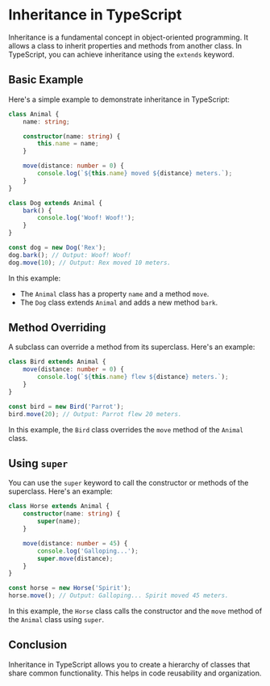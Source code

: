 # Inheritance in TypeScript

Inheritance is a fundamental concept in object-oriented programming. It allows a class to inherit properties and methods from another class. In TypeScript, you can achieve inheritance using the `extends` keyword.

## Basic Example

Here's a simple example to demonstrate inheritance in TypeScript:

```typescript
class Animal {
    name: string;

    constructor(name: string) {
        this.name = name;
    }

    move(distance: number = 0) {
        console.log(`${this.name} moved ${distance} meters.`);
    }
}

class Dog extends Animal {
    bark() {
        console.log('Woof! Woof!');
    }
}

const dog = new Dog('Rex');
dog.bark(); // Output: Woof! Woof!
dog.move(10); // Output: Rex moved 10 meters.
```

In this example:
- The `Animal` class has a property `name` and a method `move`.
- The `Dog` class extends `Animal` and adds a new method `bark`.

## Method Overriding

A subclass can override a method from its superclass. Here's an example:

```typescript
class Bird extends Animal {
    move(distance: number = 0) {
        console.log(`${this.name} flew ${distance} meters.`);
    }
}

const bird = new Bird('Parrot');
bird.move(20); // Output: Parrot flew 20 meters.
```

In this example, the `Bird` class overrides the `move` method of the `Animal` class.

## Using `super`

You can use the `super` keyword to call the constructor or methods of the superclass. Here's an example:

```typescript
class Horse extends Animal {
    constructor(name: string) {
        super(name);
    }

    move(distance: number = 45) {
        console.log('Galloping...');
        super.move(distance);
    }
}

const horse = new Horse('Spirit');
horse.move(); // Output: Galloping... Spirit moved 45 meters.
```

In this example, the `Horse` class calls the constructor and the `move` method of the `Animal` class using `super`.

## Conclusion

Inheritance in TypeScript allows you to create a hierarchy of classes that share common functionality. This helps in code reusability and organization.
